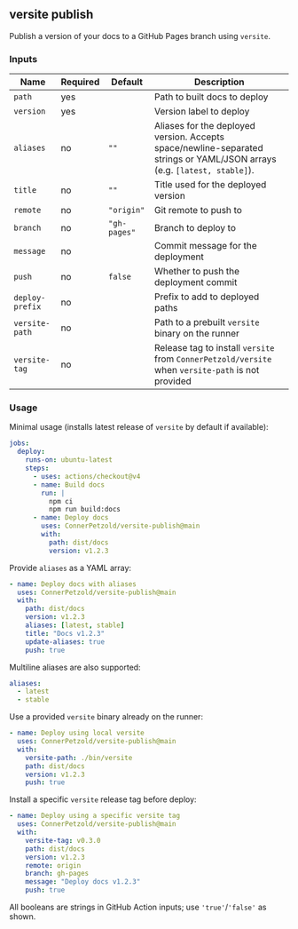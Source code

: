## versite publish

Publish a version of your docs to a GitHub Pages branch using `versite`.

### Inputs

| Name            | Required | Default      | Description                                                                                                              |
| --------------- | -------- | ------------ | ------------------------------------------------------------------------------------------------------------------------ |
| `path`          | yes      |              | Path to built docs to deploy                                                                                             |
| `version`       | yes      |              | Version label to deploy                                                                                                  |
| `aliases`       | no       | `""`         | Aliases for the deployed version. Accepts space/newline-separated strings or YAML/JSON arrays (e.g. `[latest, stable]`). |
| `title`         | no       | `""`         | Title used for the deployed version                                                                                      |
| `remote`        | no       | `"origin"`   | Git remote to push to                                                                                                    |
| `branch`        | no       | `"gh-pages"` | Branch to deploy to                                                                                                      |
| `message`       | no       |              | Commit message for the deployment                                                                                        |
| `push`          | no       | `false`      | Whether to push the deployment commit                                                                                    |
| `deploy-prefix` | no       |              | Prefix to add to deployed paths                                                                                          |
| `versite-path`  | no       |              | Path to a prebuilt `versite` binary on the runner                                                                        |
| `versite-tag`   | no       |              | Release tag to install `versite` from `ConnerPetzold/versite` when `versite-path` is not provided                        |

### Usage

Minimal usage (installs latest release of `versite` by default if available):

```yaml
jobs:
  deploy:
    runs-on: ubuntu-latest
    steps:
      - uses: actions/checkout@v4
      - name: Build docs
        run: |
          npm ci
          npm run build:docs
      - name: Deploy docs
        uses: ConnerPetzold/versite-publish@main
        with:
          path: dist/docs
          version: v1.2.3
```

Provide `aliases` as a YAML array:

```yaml
- name: Deploy docs with aliases
  uses: ConnerPetzold/versite-publish@main
  with:
    path: dist/docs
    version: v1.2.3
    aliases: [latest, stable]
    title: "Docs v1.2.3"
    update-aliases: true
    push: true
```

Multiline aliases are also supported:

```yaml
aliases:
  - latest
  - stable
```

Use a provided `versite` binary already on the runner:

```yaml
- name: Deploy using local versite
  uses: ConnerPetzold/versite-publish@main
  with:
    versite-path: ./bin/versite
    path: dist/docs
    version: v1.2.3
    push: true
```

Install a specific `versite` release tag before deploy:

```yaml
- name: Deploy using a specific versite tag
  uses: ConnerPetzold/versite-publish@main
  with:
    versite-tag: v0.3.0
    path: dist/docs
    version: v1.2.3
    remote: origin
    branch: gh-pages
    message: "Deploy docs v1.2.3"
    push: true
```

All booleans are strings in GitHub Action inputs; use `'true'`/`'false'` as shown.
